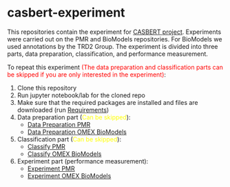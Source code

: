 # casbert-experiment

This repositories contain the experiment for [CASBERT project](https://github.com/napakalas/casbert/). 
Experiments were carried out on the PMR and BioModels repositories. For BioModels we used annotations by the TRD2 Group. The experiment is divided into three parts, data preparation, classification, and performance measurement.

To repeat this experiment <span style="color:red">(The data preparation and classification parts can be skipped if you are only interested in the experiment)</span>:
1. Clone this repository
2. Run jupyter notebook/lab for the cloned repo
3. Make sure that the required packages are installed and files are downloaded (run [Requirements](Requirements.ipynb))
4. Data preparation part (<span style="color:yellow">Can be skipped</span>):
   - [Data Preparation PMR](PMR_Data_Preparation.ipynb)
   - [Data Preparation OMEX BioModels](OMEXBioModels_Data_Preparation.ipynb)
5. Classification part (<span style="color:yellow">Can be skipped</span>):
   - [Classify PMR](PMR_Train_Query_Classifier.ipynb)
   - [Classify OMEX BioModels](OMEXBioModels_Train_Query_Classifier.ipynb)
6. Experiment part (performance measurement):
   - [Experiment PMR](PMR_Casbert_Experiment.ipynb)
   - [Experiment OMEX BioModels](OMEXBioModels_Casbert_Experiment.ipynb)
